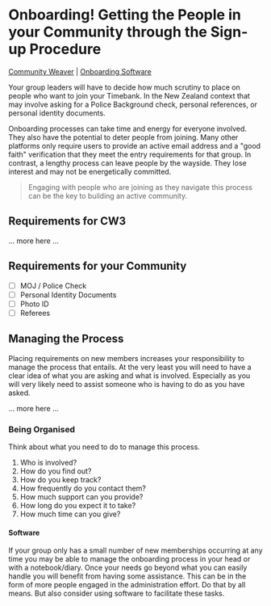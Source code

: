 # Onboarding! Getting the People in your Community through the Sign-up Procedure

[Community Weaver](https://fyodorovich.github.io/Timebank-Toolkit/CommunityWeaver.html) | [Onboarding Software](https://fyodorovich.github.io/Timebank-Toolkit/OnboardingSoftware.html) 

Your group leaders will have to decide how much scrutiny to place on people who want to join your Timebank. In the New Zealand context that may involve asking for a Police Background check, personal references, or personal identity documents. 

Onboarding processes can take time and energy for everyone involved. They also have the potential to deter people from joining. Many other platforms only require users to provide an active email address and a "good faith" verification that they meet the entry requirements for that group. In contrast, a lengthy process can leave people by the wayside. They lose interest and may not be energetically committed. 

> Engaging with people who are joining as they navigate this process can be the key to building an active community.

## Requirements for CW3
... more here ...

## Requirements for your Community
- [ ] MOJ / Police Check
- [ ] Personal Identity Documents
- [ ] Photo ID
- [ ] Referees

## Managing the Process

Placing requirements on new members increases your responsibility to manage the process that entails. At the very least you will need to have a clear idea of what you are asking and what is involved. Especially as you will very likely need to assist someone who is having to do as you have asked.

... more here ...

### Being Organised
Think about what you need to do to manage this process. 
1. Who is involved?
2. How do you find out?
3. How do you keep track?
4. How frequently do you contact them?
5. How much support can you provide?
6. How long do you expect it to take? 
7. How much time can you give?


#### Software 
If your group only has a small number of new memberships occurring at any time you may be able to manage the onboarding process in your head or with a notebook/diary. Once your needs go beyond what you can easily handle you will benefit from having some assistance. This can be in the form of more people engaged in the administration effort. Do that by all means. But also consider using software to facilitate these tasks. 
